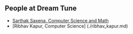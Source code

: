 People at Dream Tune
---

- [Sarthak Saxena, Computer Science and Math](./sarthak_saxena.md)
- [Ribhav Kapur, Computer Science] (./ribhav_kapur.md)
